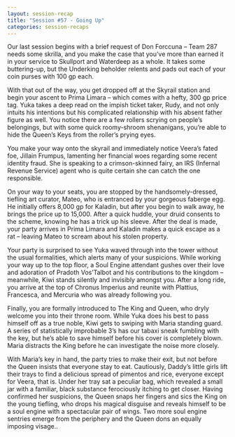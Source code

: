```yaml
---
layout: session-recap
title: "Session #57 - Going Up"
categories: session-recaps
---
```


Our last session begins with a brief request of Don Forccuna – Team 287 needs some skrilla, and you make the case that you’ve more than earned it in your service to Skullport and Waterdeep as a whole. It takes some buttering-up, but the Underking beholder relents and pads out each of your coin purses with 100 gp each.

With that out of the way, you get dropped off at the Skyrail station and begin your ascent to Prima Limara – which comes with a hefty, 300 gp price tag. Yuka takes a deep read on the impish ticket taker, Rudy, and not only intuits his intentions but his complicated relationship with his absent father figure as well. You notice there are a few rollers scrying on people’s belongings, but with some quick roomy-shroom shenanigans, you’re able to hide the Queen’s Keys from the roller’s prying eyes.

You make your way onto the skyrail and immediately notice Veera’s fated foe, Jillain Frumpus, lamenting her financial woes regarding some recent identity fraud. She is speaking to a crimson-skinned fairy, an IRS (Infernal Revenue Service) agent who is quite certain she can catch the one responsible.

On your way to your seats, you are stopped by the handsomely-dressed, tiefling art curator, Mateo, who is entranced by your gorgeous faberge egg. He initially offers 8,000 gp for Kaladin, but after you begin to walk away, he brings the price up to 15,000. After a quick huddle, your druid consents to the scheme, knowing he has a trick up his sleeve. After the deal is made, your party arrives in Prima Limara and Kaladin makes a quick escape as a rat – leaving Mateo to scream about his stolen property.

Your party is surprised to see Yuka waved through into the tower without the usual formalities, which alerts many of your suspicions. While working your way up to the top floor, a Soul Engine attendant gushes over their love and adoration of Pradoth Vos’Talbot and his contributions to the kingdom – meanwhile, Kiwi stands silently and invisibly amongst you. After a long ride, you arrive at the top of Chronus Imperius and reunite with Plattius, Francesca, and Mercuria who was already following you.

Finally, you are formally introduced to The King and Queen, who dryly welcome you into their throne room. While Yuka does his best to pass himself off as a true noble, Kiwi gets to swiping with Maria standing guard. A series of statistically improbable 3’s has our tabaxi sneak fumbling with the key, but he’s able to save himself before his cover is completely blown. Maria distracts the King before he can investigate the noise more closely.

With Maria’s key in hand, the party tries to make their exit, but not before the Queen insists that everyone stay to eat. Cautiously, Daddy’s little girls lift their trays to find a delicious spread of pimentos and rice, everyone except for Veera, that is. Under her tray sat a peculiar bag, which revealed a small jar with a familiar, black substance ferociously itching to get closer. Having confirmed her suspicions, the Queen snaps her fingers and sics the King on the young tiefling, who drops his magical disguise and reveals himself to be a soul engine with a spectacular pair of wings. Two more soul engine sentries emerge from the periphery and the Queen dons an equally imposing visage..
